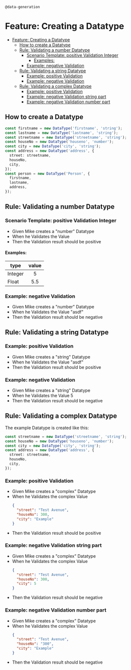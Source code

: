 `@data-generation`
# Feature: Creating a Datatype

- [Feature: Creating a Datatype](#feature-creating-a-datatype)
  - [How to create a Datatype](#how-to-create-a-datatype)
  - [Rule: Validating a number Datatype](#rule-validating-a-number-datatype)
    - [Scenario Template: positive Validation Integer](#scenario-template-positive-validation-integer)
      - [Examples:](#examples)
    - [Example: negative Validation](#example-negative-validation)
  - [Rule: Validating a string Datatype](#rule-validating-a-string-datatype)
    - [Example: positive Validation](#example-positive-validation)
    - [Example: negative Validation](#example-negative-validation-1)
  - [Rule: Validating a complex Datatype](#rule-validating-a-complex-datatype)
    - [Example: positive Validation](#example-positive-validation-1)
    - [Example: negative Validation string part](#example-negative-validation-string-part)
    - [Example: negative Validation number part](#example-negative-validation-number-part)

## How to create a Datatype

```TypeScript
const firstname = new DataType('firstname', 'string');
const lastname = new DataType('lastname', 'string');
const streetname = new DataType('streetname', 'string');
const houseNo = new DataType('houseno', 'number');
const city = new DataType('city', 'string');
const address = new DataType('address', {
  street: streetname,
  houseNo,
  city,
});
const person = new DataType('Person', {
  firstname,
  lastname,
  address,
});

```

## Rule: Validating a number Datatype

### Scenario Template: positive Validation Integer

* Given Mike creates a "number" Datatype
* When he Validates the Value <value>
* Then the Validation result should be positive

#### Examples:

  | type    | value |
  | ------- | :---: |
  | Integer |   5   |
  | Float   |  5.5  |

### Example: negative Validation

* Given Mike creates a "number" Datatype
* When he Validates the Value "asdf"
* Then the Validation result should be negative

## Rule: Validating a string Datatype

### Example: positive Validation

* Given Mike creates a "string" Datatype
* When he Validates the Value "asdf"
* Then the Validation result should be positive

### Example: negative Validation

* Given Mike creates a "string" Datatype
* When he Validates the Value 5
* Then the Validation result should be negative

## Rule: Validating a complex Datatype

The example Datatype is created like this:

```TypeScript
const streetname = new DataType('streetname', 'string');
const houseNo = new DataType('houseno', 'number');
const city = new DataType('city', 'string');
const address = new DataType('address', {
  street: streetname,
  houseNo,
  city,
});
```

### Example: positive Validation

* Given Mike creates a "complex" Datatype
* When he Validates the complex Value
  ```json
  {
    "street": "Test Avenue",
    "houseNo": 300,
    "city": "Example"
  }
  ```
* Then the Validation result should be positive

### Example: negative Validation string part

* Given Mike creates a "complex" Datatype
* When he Validates the complex Value
  ```json
  {
    "street": "Test Avenue",
    "houseNo": 300,
    "city": 5
  }
  ```
* Then the Validation result should be negative

### Example: negative Validation number part

* Given Mike creates a "complex" Datatype
* When he Validates the complex Value
  ```json
  {
    "street": "Test Avenue",
    "houseNo": "300",
    "city": "Example"
  }
  ```
* Then the Validation result should be negative

